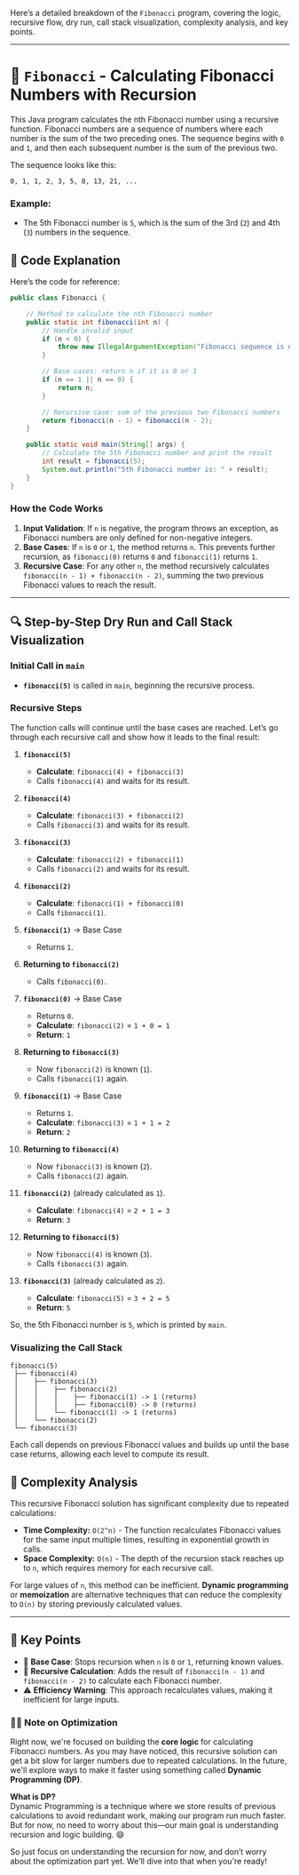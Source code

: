 Here’s a detailed breakdown of the `Fibonacci` program, covering the logic, recursive flow, dry run, call stack visualization, complexity analysis, and key points.

---

# 📘 `Fibonacci` - Calculating Fibonacci Numbers with Recursion

This Java program calculates the nth Fibonacci number using a recursive function. Fibonacci numbers are a sequence of numbers where each number is the sum of the two preceding ones. The sequence begins with `0` and `1`, and then each subsequent number is the sum of the previous two. 

The sequence looks like this:
```
0, 1, 1, 2, 3, 5, 8, 13, 21, ...
```

### Example:
- The 5th Fibonacci number is `5`, which is the sum of the 3rd (`2`) and 4th (`3`) numbers in the sequence.

## 📝 Code Explanation

Here’s the code for reference:

```java
public class Fibonacci {

    // Method to calculate the nth Fibonacci number
    public static int fibonacci(int n) {
        // Handle invalid input
        if (n < 0) {
            throw new IllegalArgumentException("Fibonacci sequence is not defined for negative numbers");
        }

        // Base cases: return n if it is 0 or 1
        if (n == 1 || n == 0) {
            return n;
        }

        // Recursive case: sum of the previous two Fibonacci numbers
        return fibonacci(n - 1) + fibonacci(n - 2);
    }

    public static void main(String[] args) {
        // Calculate the 5th Fibonacci number and print the result
        int result = fibonacci(5);
        System.out.println("5th Fibonacci number is: " + result);
    }
}
```

### How the Code Works
1. **Input Validation**: If `n` is negative, the program throws an exception, as Fibonacci numbers are only defined for non-negative integers.
2. **Base Cases**: If `n` is `0` or `1`, the method returns `n`. This prevents further recursion, as `fibonacci(0)` returns `0` and `fibonacci(1)` returns `1`.
3. **Recursive Case**: For any other `n`, the method recursively calculates `fibonacci(n - 1) + fibonacci(n - 2)`, summing the two previous Fibonacci values to reach the result.

---

## 🔍 Step-by-Step Dry Run and Call Stack Visualization

### Initial Call in `main`
- **`fibonacci(5)`** is called in `main`, beginning the recursive process.

### Recursive Steps

The function calls will continue until the base cases are reached. Let’s go through each recursive call and show how it leads to the final result:

1. **`fibonacci(5)`**
   - **Calculate**: `fibonacci(4) + fibonacci(3)`
   - Calls `fibonacci(4)` and waits for its result.

2. **`fibonacci(4)`**
   - **Calculate**: `fibonacci(3) + fibonacci(2)`
   - Calls `fibonacci(3)` and waits for its result.

3. **`fibonacci(3)`**
   - **Calculate**: `fibonacci(2) + fibonacci(1)`
   - Calls `fibonacci(2)` and waits for its result.

4. **`fibonacci(2)`**
   - **Calculate**: `fibonacci(1) + fibonacci(0)`
   - Calls `fibonacci(1)`.

5. **`fibonacci(1)`** → Base Case
   - Returns `1`.

6. **Returning to `fibonacci(2)`**
   - Calls `fibonacci(0)`.

7. **`fibonacci(0)`** → Base Case
   - Returns `0`.
   - **Calculate**: `fibonacci(2)` = `1 + 0 = 1`
   - **Return**: `1`

8. **Returning to `fibonacci(3)`**
   - Now `fibonacci(2)` is known (`1`).
   - Calls `fibonacci(1)` again.

9. **`fibonacci(1)`** → Base Case
   - Returns `1`.
   - **Calculate**: `fibonacci(3)` = `1 + 1 = 2`
   - **Return**: `2`

10. **Returning to `fibonacci(4)`**
    - Now `fibonacci(3)` is known (`2`).
    - Calls `fibonacci(2)` again.

11. **`fibonacci(2)`** (already calculated as `1`).
    - **Calculate**: `fibonacci(4)` = `2 + 1 = 3`
    - **Return**: `3`

12. **Returning to `fibonacci(5)`**
    - Now `fibonacci(4)` is known (`3`).
    - Calls `fibonacci(3)` again.

13. **`fibonacci(3)`** (already calculated as `2`).
    - **Calculate**: `fibonacci(5)` = `3 + 2 = 5`
    - **Return**: `5`

So, the 5th Fibonacci number is `5`, which is printed by `main`.

### Visualizing the Call Stack

```
fibonacci(5)
 ├── fibonacci(4)
 │    ├── fibonacci(3)
 │    │    ├── fibonacci(2)
 │    │    │    ├── fibonacci(1) -> 1 (returns)
 │    │    │    ├── fibonacci(0) -> 0 (returns)
 │    │    └── fibonacci(1) -> 1 (returns)
 │    └── fibonacci(2)
 └── fibonacci(3)
```

Each call depends on previous Fibonacci values and builds up until the base case returns, allowing each level to compute its result.

## 🧩 Complexity Analysis

This recursive Fibonacci solution has significant complexity due to repeated calculations:

- **Time Complexity:** `O(2^n)` - The function recalculates Fibonacci values for the same input multiple times, resulting in exponential growth in calls.
- **Space Complexity:** `O(n)` - The depth of the recursion stack reaches up to `n`, which requires memory for each recursive call.

For large values of `n`, this method can be inefficient. **Dynamic programming** or **memoization** are alternative techniques that can reduce the complexity to `O(n)` by storing previously calculated values.

---



## 🌟 Key Points

- 🛑 **Base Case**: Stops recursion when `n` is `0` or `1`, returning known values.
- 🔄 **Recursive Calculation**: Adds the result of `fibonacci(n - 1)` and `fibonacci(n - 2)` to calculate each Fibonacci number.
- ⚠️ **Efficiency Warning**: This approach recalculates values, making it inefficient for large inputs.

### 👨‍💻 Note on Optimization

Right now, we're focused on building the **core logic** for calculating Fibonacci numbers. As you may have noticed, this recursive solution can get a bit slow for larger numbers due to repeated calculations. In the future, we'll explore ways to make it faster using something called **Dynamic Programming (DP)**.

**What is DP?**  
Dynamic Programming is a technique where we store results of previous calculations to avoid redundant work, making our program run much faster. But for now, no need to worry about this—our main goal is understanding recursion and logic building. 😄

So just focus on understanding the recursion for now, and don’t worry about the optimization part yet. We'll dive into that when you're ready!